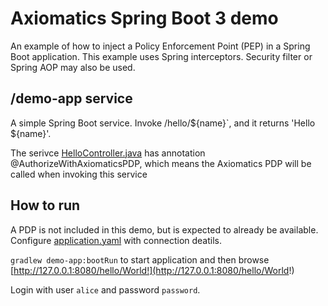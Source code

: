 # Axiomatics Spring Boot 3 demo
An example of how to inject a Policy Enforcement Point (PEP) in a Spring Boot application.
This example uses Spring interceptors. Security filter or Spring AOP may also be used.

## /demo-app service
A simple Spring Boot service. Invoke /hello/${name}`, and it returns 'Hello ${name}'.

The serivce [HelloController.java](demo-app/src/main/java/com/axiomatics/demo/app/controller/HelloController.java) 
has annotation @AuthorizeWithAxiomaticsPDP, which means the Axiomatics PDP will be called when invoking this service

## How to run

A PDP is not included in this demo, but is expected to already be available.
Configure [application.yaml](demo-app/src/main/resources/application.yaml) with connection deatils.

`gradlew demo-app:bootRun` to start application and then browse
[http://127.0.0.1:8080/hello/World!](http://127.0.0.1:8080/hello/World!)

Login with user `alice` and password `password`.